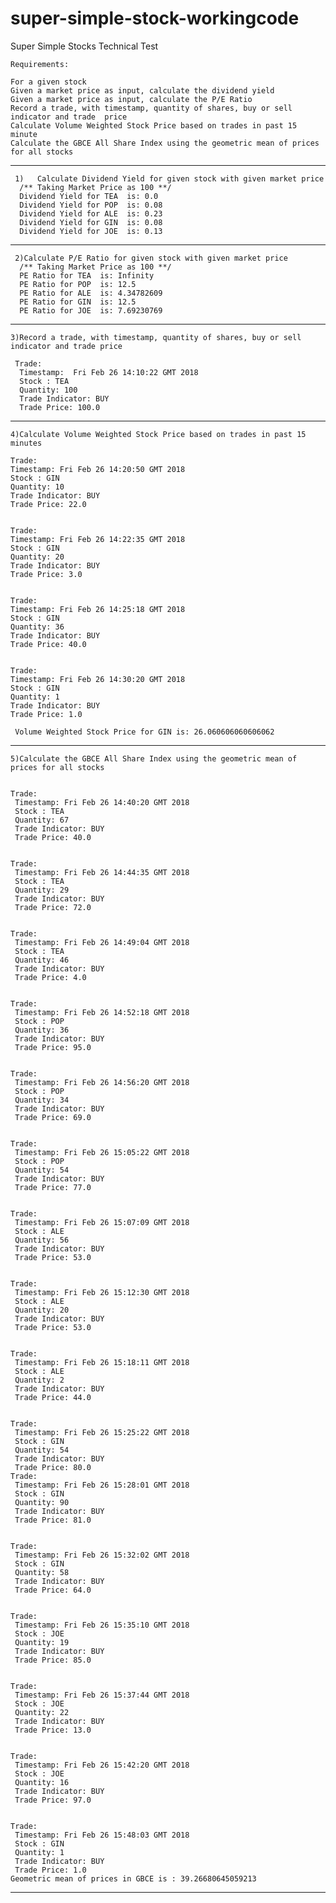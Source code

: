 # super-simple-stock-workingcode
Super Simple Stocks Technical Test


    Requirements:

    For a given stock
    Given a market price as input, calculate the dividend yield
    Given a market price as input, calculate the P/E Ratio
    Record a trade, with timestamp, quantity of shares, buy or sell indicator and trade  price
    Calculate Volume Weighted Stock Price based on trades in past 15 minute
    Calculate the GBCE All Share Index using the geometric mean of prices for all stocks




****************************************************************************************

     1)   Calculate Dividend Yield for given stock with given market price 
      /** Taking Market Price as 100 **/
      Dividend Yield for TEA  is: 0.0
      Dividend Yield for POP  is: 0.08
      Dividend Yield for ALE  is: 0.23
      Dividend Yield for GIN  is: 0.08
      Dividend Yield for JOE  is: 0.13
      
      
****************************************************************************************
     2)Calculate P/E Ratio for given stock with given market price 
      /** Taking Market Price as 100 **/
      PE Ratio for TEA  is: Infinity
      PE Ratio for POP  is: 12.5
      PE Ratio for ALE  is: 4.34782609
      PE Ratio for GIN  is: 12.5
      PE Ratio for JOE  is: 7.69230769


****************************************************************************************

    3)Record a trade, with timestamp, quantity of shares, buy or sell indicator and trade price 

     Trade:
      Timestamp:  Fri Feb 26 14:10:22 GMT 2018
      Stock : TEA
      Quantity: 100
      Trade Indicator: BUY
      Trade Price: 100.0


****************************************************************************************
    4)Calculate Volume Weighted Stock Price based on trades in past 15 minutes

    Trade:
    Timestamp: Fri Feb 26 14:20:50 GMT 2018
    Stock : GIN
    Quantity: 10
    Trade Indicator: BUY
    Trade Price: 22.0


    Trade:
    Timestamp: Fri Feb 26 14:22:35 GMT 2018
    Stock : GIN
    Quantity: 20
    Trade Indicator: BUY
    Trade Price: 3.0


    Trade:
    Timestamp: Fri Feb 26 14:25:18 GMT 2018
    Stock : GIN
    Quantity: 36
    Trade Indicator: BUY
    Trade Price: 40.0


    Trade:
    Timestamp: Fri Feb 26 14:30:20 GMT 2018
    Stock : GIN
    Quantity: 1
    Trade Indicator: BUY
    Trade Price: 1.0

     Volume Weighted Stock Price for GIN is: 26.060606060606062

****************************************************************************************
    5)Calculate the GBCE All Share Index using the geometric mean of prices for all stocks


    Trade:
     Timestamp: Fri Feb 26 14:40:20 GMT 2018
     Stock : TEA
     Quantity: 67
     Trade Indicator: BUY
     Trade Price: 40.0
     
     
    Trade:
     Timestamp: Fri Feb 26 14:44:35 GMT 2018
     Stock : TEA
     Quantity: 29
     Trade Indicator: BUY
     Trade Price: 72.0
     
     
    Trade:
     Timestamp: Fri Feb 26 14:49:04 GMT 2018
     Stock : TEA
     Quantity: 46
     Trade Indicator: BUY
     Trade Price: 4.0
     
     
    Trade:
     Timestamp: Fri Feb 26 14:52:18 GMT 2018
     Stock : POP
     Quantity: 36
     Trade Indicator: BUY
     Trade Price: 95.0
     
     
    Trade:
     Timestamp: Fri Feb 26 14:56:20 GMT 2018
     Stock : POP
     Quantity: 34
     Trade Indicator: BUY
     Trade Price: 69.0
     
     
    Trade:
     Timestamp: Fri Feb 26 15:05:22 GMT 2018
     Stock : POP
     Quantity: 54
     Trade Indicator: BUY
     Trade Price: 77.0
     
     
    Trade:
     Timestamp: Fri Feb 26 15:07:09 GMT 2018
     Stock : ALE
     Quantity: 56
     Trade Indicator: BUY
     Trade Price: 53.0
     
     
    Trade:
     Timestamp: Fri Feb 26 15:12:30 GMT 2018
     Stock : ALE
     Quantity: 20
     Trade Indicator: BUY
     Trade Price: 53.0
     
     
    Trade:
     Timestamp: Fri Feb 26 15:18:11 GMT 2018
     Stock : ALE
     Quantity: 2
     Trade Indicator: BUY
     Trade Price: 44.0
     
     
    Trade:
     Timestamp: Fri Feb 26 15:25:22 GMT 2018
     Stock : GIN
     Quantity: 54
     Trade Indicator: BUY
     Trade Price: 80.0
    Trade:
     Timestamp: Fri Feb 26 15:28:01 GMT 2018
     Stock : GIN
     Quantity: 90
     Trade Indicator: BUY
     Trade Price: 81.0
     
     
    Trade:
     Timestamp: Fri Feb 26 15:32:02 GMT 2018
     Stock : GIN
     Quantity: 58
     Trade Indicator: BUY
     Trade Price: 64.0
     
    
    Trade:
     Timestamp: Fri Feb 26 15:35:10 GMT 2018
     Stock : JOE
     Quantity: 19
     Trade Indicator: BUY
     Trade Price: 85.0
     
     
    Trade:
     Timestamp: Fri Feb 26 15:37:44 GMT 2018
     Stock : JOE
     Quantity: 22
     Trade Indicator: BUY
     Trade Price: 13.0
     
     
    Trade:
     Timestamp: Fri Feb 26 15:42:20 GMT 2018
     Stock : JOE
     Quantity: 16
     Trade Indicator: BUY
     Trade Price: 97.0
     
     
    Trade:
     Timestamp: Fri Feb 26 15:48:03 GMT 2018
     Stock : GIN
     Quantity: 1
     Trade Indicator: BUY
     Trade Price: 1.0
    Geometric mean of prices in GBCE is : 39.26680645059213


****************************************************************************************
